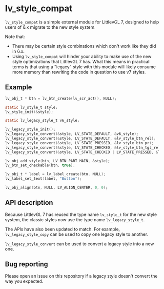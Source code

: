 # lv_style_compat

`lv_style_compat` is a simple external module for LittlevGL 7, designed to help users of 6.x migrate to the new style system.

Note that:

* There may be certain style combinations which don't work like they did in 6.x.
* Using `lv_style_compat` will hinder your ability to make use of the new style optimizations that LittlevGL 7 has. What this means in practical terms is that using a "legacy" style with this module will likely consume more memory than rewriting the code in question to use v7 styles.

## Example


```c
lv_obj_t * btn = lv_btn_create(lv_scr_act(), NULL);

static lv_style_t style;
lv_style_init(&style);

static lv_legacy_style_t v6_style;

lv_legacy_style_init();
lv_legacy_style_convert(&style, LV_STATE_DEFAULT, &v6_style);
lv_legacy_style_convert(&style, LV_STATE_DEFAULT, &lv_style_btn_rel);
lv_legacy_style_convert(&style, LV_STATE_PRESSED, &lv_style_btn_pr);
lv_legacy_style_convert(&style, LV_STATE_CHECKED, &lv_style_btn_tgl_rel);
lv_legacy_style_convert(&style, LV_STATE_CHECKED | LV_STATE_PRESSED, &lv_style_btn_tgl_pr);

lv_obj_add_style(btn, LV_BTN_PART_MAIN, &style);
lv_btn_set_checkable(btn, true);

lv_obj_t * label = lv_label_create(btn, NULL);
lv_label_set_text(label, "Button");

lv_obj_align(btn, NULL, LV_ALIGN_CENTER, 0, 0);
```

## API description

Because LittlevGL 7 has reused the type name `lv_style_t` for the new style system, the classic styles now use the type name
`lv_legacy_style_t`.

The APIs have also been updated to match. For example, `lv_legacy_style_copy` can be used to copy one legacy style to another.

`lv_legacy_style_convert` can be used to convert a legacy style into a new one.

## Bug reporting

Please open an issue on this repository if a legacy style doesn't convert the way you expected.
